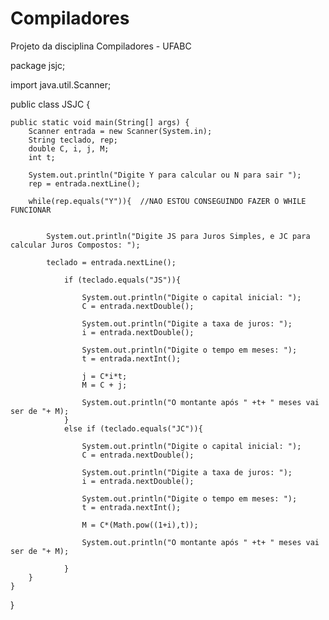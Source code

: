# Compiladores
Projeto da disciplina Compiladores - UFABC


package jsjc;

import java.util.Scanner;

public class JSJC {

    public static void main(String[] args) {
        Scanner entrada = new Scanner(System.in);
        String teclado, rep;
        double C, i, j, M;
        int t;
        
        System.out.println("Digite Y para calcular ou N para sair ");
        rep = entrada.nextLine();
       
        while(rep.equals("Y")){  //NAO ESTOU CONSEGUINDO FAZER O WHILE FUNCIONAR
            
        
            System.out.println("Digite JS para Juros Simples, e JC para calcular Juros Compostos: ");
        
            teclado = entrada.nextLine();
        
                if (teclado.equals("JS")){
                
                    System.out.println("Digite o capital inicial: ");
                    C = entrada.nextDouble();
            
                    System.out.println("Digite a taxa de juros: ");
                    i = entrada.nextDouble();
            
                    System.out.println("Digite o tempo em meses: ");
                    t = entrada.nextInt();
            
                    j = C*i*t;
                    M = C + j;
            
                    System.out.println("O montante após " +t+ " meses vai ser de "+ M);
                }
                else if (teclado.equals("JC")){
            
                    System.out.println("Digite o capital inicial: ");
                    C = entrada.nextDouble();
            
                    System.out.println("Digite a taxa de juros: ");
                    i = entrada.nextDouble();
            
                    System.out.println("Digite o tempo em meses: ");
                    t = entrada.nextInt();
            
                    M = C*(Math.pow((1+i),t));
            
                    System.out.println("O montante após " +t+ " meses vai ser de "+ M);
                    
                }
        }
    }
}
    

